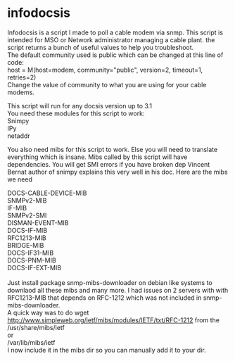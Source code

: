 infodocsis
==========

Infodocsis is a script I made to poll a cable modem via snmp. This script is intended for MSO or Network administrator managing a cable plant. the script returns a bunch of useful values to help you troubleshoot. <br>
The default community used is public which can be changed at this line of code:<br>
host = M(host=modem, community="public", version=2, timeout=1, retries=2)<br>
Change the value of community to what you are using for your cable modems.<br>

This script will run for any docsis version up to 3.1<br>
You need these modules for this script to work:<br>
Snimpy<br>
IPy<br>
netaddr<br>

You also need mibs for this script to work. Else you will need to translate everything which is insane.
Mibs called by this script will have dependencies. You will get SMI errors if you have broken dep
Vincent Bernat author of snimpy explains this very well in his doc.
Here are the mibs we need 

DOCS-CABLE-DEVICE-MIB<br>
SNMPv2-MIB<br>
IF-MIB<br>
SNMPv2-SMI<br>
DISMAN-EVENT-MIB<br>
DOCS-IF-MIB<br>
RFC1213-MIB<br>
BRIDGE-MIB<br>
DOCS-IF31-MIB<br>
DOCS-PNM-MIB<br>
DOCS-IF-EXT-MIB<br>
<br>
Just install package snmp-mibs-downloader on debian like systems to downlaod all these mibs and many more.
I had issues on 2 servers with with RFC1213-MIB that depends on RFC-1212 which was not included in snmp-mibs-downloader.<br>
A quick way was to do wget http://www.simpleweb.org/ietf/mibs/modules/IETF/txt/RFC-1212 from the /usr/share/mibs/ietf
<br>or<br>
/var/lib/mibs/ietf
<br> I now include it in the mibs dir so you can manually add it to your dir.
